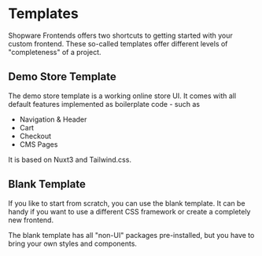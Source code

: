 ---
---

# Templates

Shopware Frontends offers two shortcuts to getting started with your custom frontend. These so-called templates offer different levels of "completeness" of a project.

## Demo Store Template

The demo store template is a working online store UI. It comes with all default features implemented as boilerplate code - such as

- Navigation & Header
- Cart
- Checkout
- CMS Pages

It is based on Nuxt3 and Tailwind.css.

<PageRef page="https://gitlab.shopware.com/product/engineering/platform-group/pwa/frontends/-/tree/main/apps/nuxt3-app" title="Get started with the Demo Store Template" sub="A reference implementation of a store based on Vue.js" />

## Blank Template

If you like to start from scratch, you can use the blank template. It can be handy if you want to use a different CSS framework or create a completely new frontend.

The blank template has all "non-UI" packages pre-installed, but you have to bring your own styles and components.

<PageRef page="https://gitlab.shopware.com/product/engineering/platform-group/pwa/frontends/-/tree/main/apps/blank" title="Get started with the Blank Template" sub="A blank Nuxt.js project pre-installed with all packages" />
